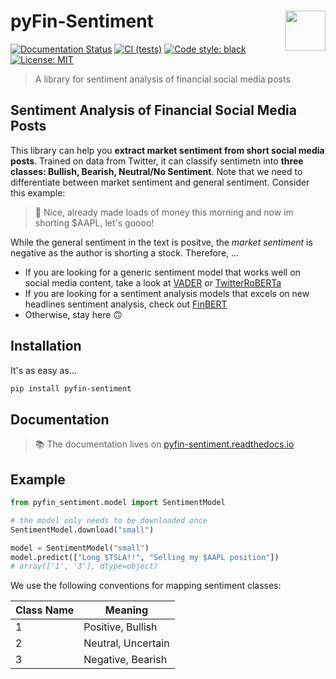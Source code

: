 # <img align="right" width=64 src="https://user-images.githubusercontent.com/58488209/167823474-1e756f0e-8ede-49bf-8d4b-5b470fddd43d.png"> pyFin-Sentiment

[![Documentation Status](https://readthedocs.org/projects/pyfin-sentiment/badge/?version=latest)](https://pyfin-sentiment.readthedocs.io/en/latest/?badge=latest)
[![CI (tests)](https://github.com/moritzwilksch/pyfin-sentiment/actions/workflows/main.yml/badge.svg)](https://github.com/moritzwilksch/pyfin-sentiment/actions/workflows/main.yml)
[![Code style: black](https://img.shields.io/badge/code%20style-black-000000.svg)](https://github.com/psf/black)
[![License: MIT](https://img.shields.io/badge/License-MIT-yellow.svg)](https://opensource.org/licenses/MIT)

> A library for sentiment analysis of financial social media posts

## Sentiment Analysis of Financial Social Media Posts
This library can help you **extract market sentiment from short social media posts**. Trained on data from Twitter, it can classify sentimetn into **three classes: Bullish, Bearish, Neutral/No Sentiment**.
Note that we need to differentiate between market sentiment and general sentiment. Consider this example:

> 💬 Nice, already made loads of money this morning and now im shorting $AAPL, let's goooo!

While the general sentiment in the text is positve, the *market sentiment* is negative as the author is shorting a stock.
Therefore, ...
- If you are looking for a generic sentiment model that works well on social media content, take a look at [VADER](https://github.com/cjhutto/vaderSentiment) or [TwitterRoBERTa](https://huggingface.co/cardiffnlp/twitter-roberta-base-sentiment)
- If you are looking for a sentiment analysis models that excels on new headlines sentiment analysis, check out [FinBERT](https://huggingface.co/ProsusAI/finbert)
- Otherwise, stay here 🙃

## Installation
It's as easy as...
```bash
pip install pyfin-sentiment
```

## Documentation
> 📚 The documentation lives on [pyfin-sentiment.readthedocs.io](https://pyfin-sentiment.readthedocs.io/en/latest)

## Example
```python
from pyfin_sentiment.model import SentimentModel

# the model only needs to be downloaded once
SentimentModel.download("small")

model = SentimentModel("small")
model.predict(["Long $TSLA!!", "Selling my $AAPL position"])
# array(['1', '3'], dtype=object)
```
We use the following conventions for mapping sentiment classes:

| Class Name | Meaning |
| --- | --- |
|1| Positive, Bullish |
|2| Neutral, Uncertain |
|3| Negative, Bearish |


